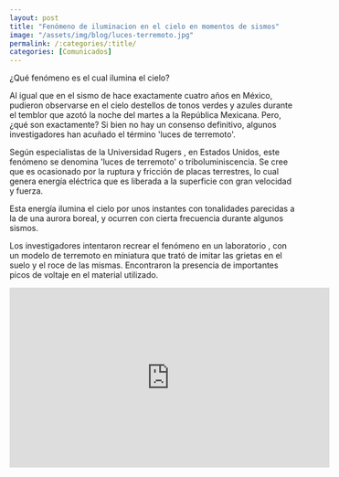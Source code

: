 ```yaml
---
layout: post
title: "Fenómeno de iluminacion en el cielo en momentos de sismos"
image: "/assets/img/blog/luces-terremoto.jpg"
permalink: /:categories/:title/
categories: [Comunicados]
---
```


¿Qué fenómeno es el cual ilumina el cielo?


Al igual que en el sismo de hace exactamente cuatro años en México, pudieron observarse en el cielo destellos de tonos verdes y azules durante el temblor que azotó la noche del martes a la República Mexicana. Pero, ¿qué son exactamente? Si bien no hay un consenso definitivo, algunos investigadores han acuñado el término 'luces de terremoto'.

Según especialistas de la Universidad Rugers , en Estados Unidos, este fenómeno se denomina 'luces de terremoto' o triboluminiscencia. Se cree que es ocasionado por la ruptura y fricción de placas terrestres, lo cual genera energía eléctrica que es liberada a la superficie con gran velocidad y fuerza.

Esta energía ilumina el cielo por unos instantes con tonalidades parecidas a la de una aurora boreal, y ocurren con cierta frecuencia durante algunos sismos.

Los investigadores intentaron recrear el fenómeno en un laboratorio , con un modelo de terremoto en miniatura que trató de imitar las grietas en el suelo y el roce de las mismas. Encontraron la presencia de importantes picos de voltaje en el material utilizado.

<iframe width="560" height="315" src="https://www.youtube.com/embed/sZqCoPJ-Fzk" title="YouTube video player" frameborder="0" allow="accelerometer; autoplay; clipboard-write; encrypted-media; gyroscope; picture-in-picture" allowfullscreen></iframe>




